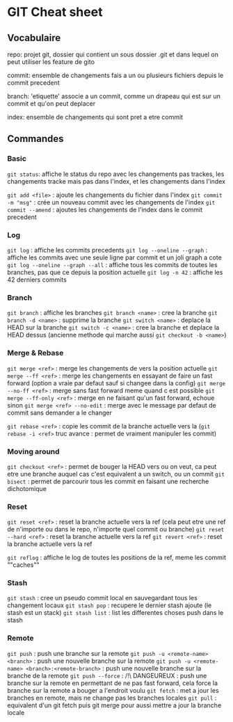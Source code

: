 # GIT Cheat sheet

## Vocabulaire

repo: projet git, dossier qui contient un sous dossier .git et dans lequel on
    peut utiliser les feature de gito

commit: ensemble de changements fais a un ou plusieurs fichiers depuis le
    commit precedent

branch: 'etiquette' associe a un commit, comme un drapeau qui est sur un commit
et qu'on peut deplacer

index: ensemble de changements qui sont pret a etre commit

## Commandes

### Basic

`git status`: affiche le status du repo avec les changements pas trackes, les
changements tracke mais pas dans l'index, et les changements dans l'index

`git add <file>` : ajoute les changements du fichier <file> dans l'index
`git commit -m "msg"` : crée un nouveau commit avec les changements de l'index
`git commit --amend` : ajoutes les changements de l'index dans le commit
precedent

### Log

`git log` : affiche les commits precedents
`git log --oneline --graph` : affiche les commits avec une seule ligne par
commit et un joli graph a cote
`git log --oneline --graph --all` : affiche tous les commits de toutes les
branches, pas que ce depuis la position actuelle
`git log -n 42` : affiche les 42 derniers commits

### Branch

`git branch` : affiche les branches
`git branch <name>` : cree la branche <name>
`git branch -d <name>` : supprime la branche <name>
`git switch <name>` : deplace la HEAD sur la branche <name>
`git switch -c <name>` : cree la branche <name> et deplace la HEAD dessus
(ancienne methode qui marche aussi `git checkout -b <name>`)

### Merge & Rebase
`git merge <ref>` : merge les changements de <ref> vers la position actuelle
`git merge --ff <ref>` : merge les changements en essayant de faire un fast
forward (option a vraie par defaut sauf si changee dans la config)
`git merge --no-ff <ref>` : merge sans fast forward meme quand c est possible
`git merge --ff-only <ref>` : merge en ne faisant qu'un fast forward, echoue
sinon
`git merge <ref> --no-edit` : merge avec le message par defaut de commit sans
demander a le changer

`git rebase <ref>` : copie les commit de la branche actuelle vers la <ref>
(`git rebase -i <ref>` truc avance : permet de vraiment manipuler les commit)

### Moving around
`git checkout <ref>` : permet de bouger la HEAD vers ou on veut, ca peut etre
une branche auquel cas c'est equivalent a un switch, ou un commit
`git bisect` : permet de parcourir tous les commit en faisant une recherche
dichotomique

### Reset

`git reset <ref>` : reset la branche actuelle vers la ref (cela peut etre une
ref de n'importe ou dans le repo, n'importe quel commit ou branche)
`git reset --hard <ref>` : reset la branche actuelle vers la ref
`git revert <ref>` : reset la branche actuelle vers la ref

`git reflog` : affiche le log de toutes les positions de la ref, meme les
commit ""caches""

### Stash

`git stash` : cree un pseudo commit local en sauvegardant tous les changement
locaux
`git stash pop` : recupere le dernier stash ajoute (le stash est un stack)
`git stash list` : list les differentes choses push dans le stash

### Remote
`git push` : push une branche sur la remote
`git push -u <remote-name> <branch>` : push une nouvelle branche <branch> sur
la remote <remote-name>
`git push -u <remote-name> <branch>:<remote-branch>` : push une nouvelle
branche <branch> sur la branche <remote-branch> de la remote <remote-name>
`git push --force` : /!\ DANGEUREUX : push une branche sur la remote en
permettant de ne pas fast forward, cela force la branche sur la remote a
bouger a l'endroit voulu
`git fetch` : met a jour les branches en remote, mais ne change pas les
branches locales
`git pull` : equivalent d'un git fetch puis git merge pour aussi mettre a jour
la branche locale
